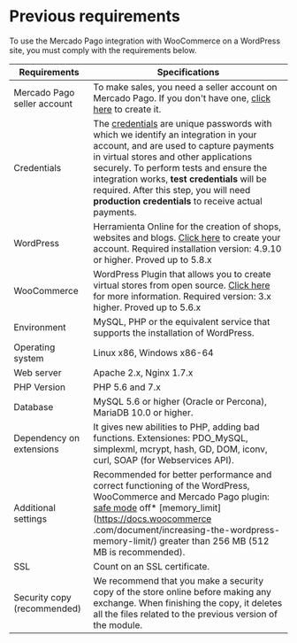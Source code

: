 # Previous requirements

To use the Mercado Pago integration with WooCommerce on a WordPress site, you must comply with the requirements below.

| Requirements | Specifications |
|---|---|
| Mercado Pago seller account | To make sales, you need a seller account on Mercado Pago. If you don't have one, [click here](https://www.mercadopago[FAKER][URL][DOMAIN]/hub/registration/landing) to create it. |
| Credentials | The [credentials](/developers/en/guides/additional-content/credentials/credentials) are unique passwords with which we identify an integration in your account, and are used to capture payments in virtual stores and other applications securely. To perform tests and ensure the integration works, **test credentials** will be required. After this step, you will need **production credentials** to receive actual payments. |
| WordPress | Herramienta Online for the creation of shops, websites and blogs. [Click here](https://es.wordpress.org/) to create your account. Required installation version: 4.9.10 or higher. Proved up to 5.8.x |
| WooCommerce | WordPress Plugin that allows you to create virtual stores from open source. [Click here](https://woocommerce.com/es-es/woocommerce-features/) for more information. Required version: 3.x higher. Proved up to 5.6.x |
| Environment | MySQL, PHP or the equivalent service that supports the installation of WordPress. |
| Operating system | Linux x86, Windows x86-64 |
| Web server | Apache 2.x, Nginx 1.7.x |
| PHP Version | PHP 5.6 and 7.x |
| Database | MySQL 5.6 or higher (Oracle or Percona), MariaDB 10.0 or higher. |
| Dependency on extensions | It gives new abilities to PHP, adding bad functions. Extensiones: PDO_MySQL, simplexml, mcrypt, hash, GD, DOM, iconv, curl, SOAP (for Webservices API). |
| Additional settings | Recommended for better performance and correct functioning of the WordPress, WooCommerce and Mercado Pago plugin: [safe mode](https://wordpress.org/plugins/safe-mode/) off* [memory_limit](https://docs.woocommerce .com/document/increasing-the-wordpress-memory-limit/) greater than 256 MB (512 MB is recommended). |
| SSL | Count on an SSL certificate. |
| Security copy (recommended) | We recommend that you make a security copy of the store online before making any exchange. When finishing the copy, it deletes all the files related to the previous version of the module. |

